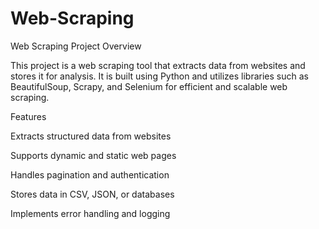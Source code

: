 # Web-Scraping
Web Scraping
Project Overview

This project is a web scraping tool that extracts data from websites and stores it for analysis. It is built using Python and utilizes libraries such as BeautifulSoup, Scrapy, and Selenium for efficient and scalable web scraping.

Features

Extracts structured data from websites

Supports dynamic and static web pages

Handles pagination and authentication

Stores data in CSV, JSON, or databases

Implements error handling and logging
